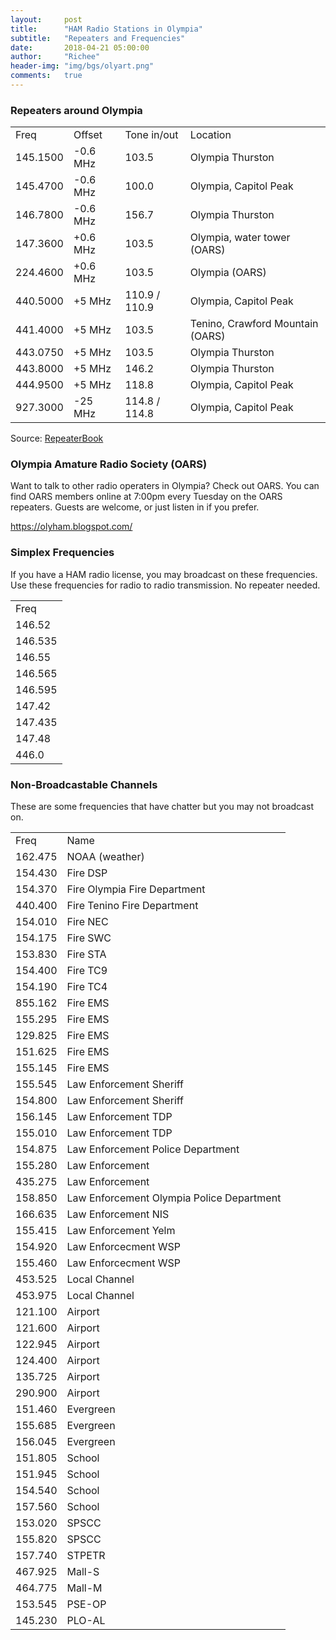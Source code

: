 ```yaml
---
layout:     post
title:      "HAM Radio Stations in Olympia"
subtitle:   "Repeaters and Frequencies"
date:       2018-04-21 05:00:00
author:     "Richee"
header-img: "img/bgs/olyart.png"
comments: 	true
---
```







### Repeaters around Olympia

<table>
<tr><td>Freq</td><td>Offset</td><td>Tone in/out</td><td>Location</td></tr>
		
<tr><td>145.1500</td><td>-0.6 MHz</td><td>103.5	</td><td>Olympia	Thurston</td></tr>
<tr><td>145.4700</td><td>-0.6 MHz</td><td>100.0	</td><td>Olympia, Capitol Peak</td></tr>
<tr><td>146.7800</td><td>-0.6 MHz</td><td>156.7	</td><td>Olympia	Thurston</td></tr>
<tr><td>147.3600</td><td>+0.6 MHz</td><td>103.5	</td><td>Olympia, water tower (OARS)</td></tr>
<tr><td>224.4600</td><td>+0.6 MHz</td><td>103.5	</td><td>Olympia (OARS)</td></tr>
<tr><td>440.5000</td><td>+5 MHz	</td><td>110.9 / 110.9</td><td>Olympia, Capitol Peak</td></tr>
<tr><td>441.4000</td><td>+5 MHz	</td><td>103.5	</td><td>Tenino, Crawford Mountain (OARS)</td></tr>
<tr><td>443.0750</td><td>+5 MHz	</td><td>103.5	</td><td>Olympia	Thurston</td></tr>
<tr><td>443.8000</td><td>+5 MHz	</td><td>146.2	</td><td>Olympia	Thurston</td></tr>
<tr><td>444.9500</td><td>+5 MHz	</td><td>118.8	</td><td>Olympia, Capitol Peak</td></tr>
<tr><td>927.3000</td><td>-25 MHz</td><td>114.8 / 114.8</td><td>Olympia, Capitol Peak</td></tr>

</table>

Source: [RepeaterBook](https://www.repeaterbook.com/repeaters/location_search.php?state_id=53&type=city&loc=Olympia)



### Olympia Amature Radio Society (OARS)
Want to talk to other radio operaters in Olympia? Check out OARS. You can find OARS members online at 7:00pm every Tuesday on the OARS repeaters. Guests are welcome, or just listen in if you prefer.

https://olyham.blogspot.com/


### Simplex Frequencies

If you have a HAM radio license, you may broadcast on these frequencies. Use these frequencies for radio to radio transmission. No repeater needed.

<table>
	<tr><td>Freq</td></tr>
	<tr><td>146.52</td></tr>
	<tr><td>146.535</td></tr>
	<tr><td>146.55</td></tr>
	<tr><td>146.565</td></tr>
	<tr><td>146.595</td></tr>
	<tr><td>147.42</td></tr>
	<tr><td>147.435</td></tr>
	<tr><td>147.48</td></tr>
	<tr><td>446.0</td></tr>
</table>


### Non-Broadcastable Channels

These are some frequencies that have chatter but you may not broadcast on. 

<table>
	<tr><td>Freq</td><td>Name</td></tr>
	<tr><td>162.475</td><td>NOAA (weather)</td></tr>
	<tr><td>154.430</td><td>Fire DSP</td></tr>
	<tr><td>154.370</td><td>Fire Olympia Fire Department</td></tr>
	<tr><td>440.400</td><td>Fire Tenino Fire Department</td></tr>
	<tr><td>154.010</td><td>Fire NEC</td></tr>
	<tr><td>154.175</td><td>Fire SWC</td></tr>
	<tr><td>153.830</td><td>Fire STA</td></tr>
	<tr><td>154.400</td><td>Fire TC9</td></tr>
	<tr><td>154.190</td><td>Fire TC4</td></tr>
	<tr><td>855.162</td><td>Fire EMS</td></tr>
	<tr><td>155.295</td><td>Fire EMS</td></tr>
	<tr><td>129.825</td><td>Fire EMS</td></tr>
	<tr><td>151.625</td><td>Fire EMS</td></tr>
	<tr><td>155.145</td><td>Fire EMS</td></tr>
	<tr><td>155.545</td><td>Law Enforcement Sheriff</td></tr>
	<tr><td>154.800</td><td>Law Enforcement Sheriff</td></tr>
	<tr><td>156.145</td><td>Law Enforcement TDP</td></tr>
	<tr><td>155.010</td><td>Law Enforcement TDP</td></tr>
	<tr><td>154.875</td><td>Law Enforcement Police Department</td></tr>
	<tr><td>155.280</td><td>Law Enforcement</td></tr>
	<tr><td>435.275</td><td>Law Enforcement</td></tr>
	<tr><td>158.850</td><td>Law Enforcement Olympia Police Department</td></tr>
	<tr><td>166.635</td><td>Law Enforcement NIS</td></tr>
	<tr><td>155.415</td><td>Law Enforcement Yelm</td></tr>
	<tr><td>154.920</td><td>Law Enforcecment WSP</td></tr>
	<tr><td>155.460</td><td>Law Enforcecment WSP</td></tr>
	<tr><td>453.525</td><td>Local Channel</td></tr>
	<tr><td>453.975</td><td>Local Channel</td></tr>
	<tr><td>121.100</td><td>Airport</td></tr>
	<tr><td>121.600</td><td>Airport</td></tr>
	<tr><td>122.945</td><td>Airport</td></tr>
	<tr><td>124.400</td><td>Airport</td></tr>
	<tr><td>135.725</td><td>Airport</td></tr>
	<tr><td>290.900</td><td>Airport</td></tr>
	<tr><td>151.460</td><td>Evergreen</td></tr>
	<tr><td>155.685</td><td>Evergreen</td></tr>
	<tr><td>156.045</td><td>Evergreen</td></tr>
	<tr><td>151.805</td><td>School</td></tr>
	<tr><td>151.945</td><td>School</td></tr>
	<tr><td>154.540</td><td>School</td></tr>
	<tr><td>157.560</td><td>School</td></tr>
	<tr><td>153.020</td><td>SPSCC</td></tr>
	<tr><td>155.820</td><td>SPSCC</td></tr>
	<tr><td>157.740</td><td>STPETR</td></tr>
	<tr><td>467.925</td><td>Mall-S</td></tr>
	<tr><td>464.775</td><td>Mall-M</td></tr>
	<tr><td>153.545</td><td>PSE-OP</td></tr>
	<tr><td>145.230</td><td>PLO-AL</td></tr>
</table>




